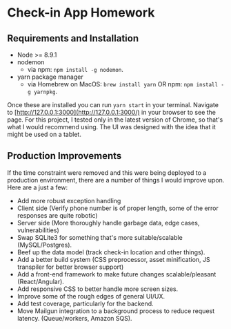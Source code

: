 # Check-in App Homework

## Requirements and Installation
-   Node >= 8.9.1  
-   nodemon  
	- via npm: `npm install -g nodemon`.
-   yarn package manager
	- via Homebrew on MacOS: `brew install yarn` OR npm: `npm install -g yarnpkg`.

Once these are installed you can run `yarn start` in your terminal. Navigate to  [http://127.0.0.1:3000](http://127.0.0.1:3000/) in your browser to see the page. For this project, I tested only in the latest version of Chrome, so that's what I would recommend using. The UI was designed with the idea that it might be used on a tablet.

## Production Improvements
If the time constraint were removed and this were being deployed to a production environment, there are a number of things I would improve upon. Here are a just a few:

-   Add more robust exception handling
-   Client side (Verify phone number is of proper length, some of the error responses are quite robotic)
-   Server side (More thoroughly handle garbage data, edge cases, vulnerabilities)
-   Swap SQLite3 for something that's more suitable/scalable (MySQL/Postgres).
-   Beef up the data model (track check-in location and other things).
-   Add a better build system (CSS preprocessor, asset minification, JS transpiler for better browser support)
-   Add a front-end framework to make future changes scalable/pleasant (React/Angular).
-   Add responsive CSS to better handle more screen sizes.
-   Improve some of the rough edges of general UI/UX.
-   Add test coverage, particularly for the backend.
-   Move Mailgun integration to a background process to reduce request latency. (Queue/workers, Amazon SQS).